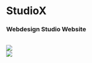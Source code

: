 # StudioX

<h3>Webdesign Studio Website</h3>
</br>
<img src="https://cdn.discordapp.com/attachments/746464734664065175/1118134257768992788/image.png"></img>
</br>
<img src="https://cdn.discordapp.com/attachments/746464734664065175/1118134877892644924/image.png"></img>
